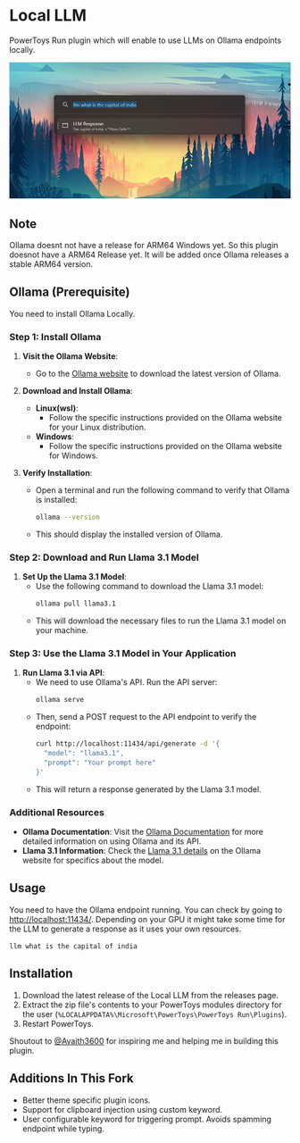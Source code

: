 # Local LLM

PowerToys Run plugin which will enable to use LLMs on Ollama endpoints locally.

![Screenshot](screenshots/screenshot1.png)

## Note

Ollama doesnt not have a release for ARM64 Windows yet. So this plugin doesnot have a ARM64 Release yet. It will be added once Ollama releases a stable ARM64 version.

## Ollama (Prerequisite)
You need to install Ollama Locally.

### Step 1: Install Ollama

1. **Visit the Ollama Website**:
   - Go to the [Ollama website](https://ollama.com) to download the latest version of Ollama.

2. **Download and Install Ollama**:
   - **Linux(wsl)**:
     - Follow the specific instructions provided on the Ollama website for your Linux distribution.
   - **Windows**:
     - Follow the specific instructions provided on the Ollama website for Windows.

3. **Verify Installation**:
   - Open a terminal and run the following command to verify that Ollama is installed:
     ```bash
     ollama --version
     ```
   - This should display the installed version of Ollama.

### Step 2: Download and Run Llama 3.1 Model
1. **Set Up the Llama 3.1 Model**:
   - Use the following command to download the Llama 3.1 model:
     ```bash
     ollama pull llama3.1
     ```
   - This will download the necessary files to run the Llama 3.1 model on your machine.

### Step 3: Use the Llama 3.1 Model in Your Application

1. **Run Llama 3.1 via API**:
   - We need to use Ollama's API. Run the API server:
     ```bash
     ollama serve
     ```
   - Then, send a POST request to the API endpoint to verify the endpoint:
     ```bash
     curl http://localhost:11434/api/generate -d '{
       "model": "llama3.1",
       "prompt": "Your prompt here"
     }'
     ```
   - This will return a response generated by the Llama 3.1 model.

### Additional Resources

- **Ollama Documentation**: Visit the [Ollama Documentation](https://ollama.com/docs) for more detailed information on using Ollama and its API.
- **Llama 3.1 Information**: Check the [Llama 3.1 details](https://ollama.com/models/llama3.1) on the Ollama website for specifics about the model.

## Usage
You need to have the Ollama endpoint running. You can check by going to [http://localhost:11434/](http://localhost:11434/). Depending on your GPU it might take some time for the LLM to generate a response as it uses your own resources.
```
llm what is the capital of india
```

## Installation
1. Download the latest release of the Local LLM from the releases page.
2. Extract the zip file's contents to your PowerToys modules directory for the user (`%LOCALAPPDATA%\Microsoft\PowerToys\PowerToys Run\Plugins`).
3. Restart PowerToys.

Shoutout to [@Avaith3600](https://github.com/Advaith3600) for inspiring me and helping me in building this plugin.

## Additions In This Fork
- Better theme specific plugin icons.
- Support for clipboard injection using custom keyword.
- User configurable keyword for triggering prompt. Avoids spamming endpoint while typing.
